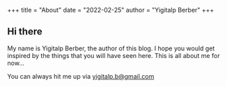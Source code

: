 +++
title = "About"
date = "2022-02-25"
author = "Yigitalp Berber"
+++

## Hi there

My name is Yigitalp Berber, the author of this blog. I hope you would get inspired by the things that you will have seen here. This is all about me for now...

You can always hit me up via yigitalp.b@gmail.com